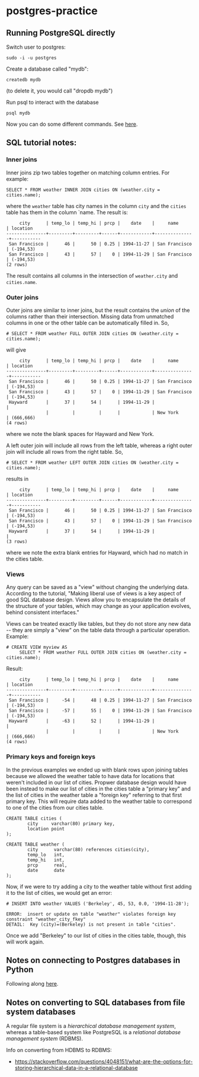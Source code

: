 # postgres-practice

## Running PostgreSQL directly

Switch user to postgres:
```
sudo -i -u postgres
```

Create a database called "mydb":
```
createdb mydb
```
(to delete it, you would call "dropdb mydb")

Run psql to interact with the database
```
psql mydb
```

Now you can do some different commands. See
[here](https://www.postgresql.org/docs/8.0/tutorial-select.html).

## SQL tutorial notes:

### Inner joins

Inner joins zip two tables together on matching column entries.
For example:
```
SELECT * FROM weather INNER JOIN cities ON (weather.city = cities.name);
```
where the `weather` table has city names in the column `city` and the `cities`
table has them in the column `name.
The result is:
```
     city      | temp_lo | temp_hi | prcp |    date    |     name      | location  
---------------+---------+---------+------+------------+---------------+-----------
 San Francisco |      46 |      50 | 0.25 | 1994-11-27 | San Francisco | (-194,53)
 San Francisco |      43 |      57 |    0 | 1994-11-29 | San Francisco | (-194,53)
(2 rows)
```
The result contains all columns in the intersection of `weather.city` and `cities.name`.

### Outer joins

Outer joins are similar to inner joins, but the result contains the *union* of
the columns rather than their intersection.
Missing data from unmatched columns in one or the other table can be
automatically filled in.
So,
```
# SELECT * FROM weather FULL OUTER JOIN cities ON (weather.city = cities.name);
```
will give
```
     city      | temp_lo | temp_hi | prcp |    date    |     name      | location  
---------------+---------+---------+------+------------+---------------+-----------
 San Francisco |      46 |      50 | 0.25 | 1994-11-27 | San Francisco | (-194,53)
 San Francisco |      43 |      57 |    0 | 1994-11-29 | San Francisco | (-194,53)
 Hayward       |      37 |      54 |      | 1994-11-29 |               | 
               |         |         |      |            | New York      | (666,666)
(4 rows)
```
where we note the blank spaces for Hayward and New York.

A left outer join will include all rows from the left table, whereas a right
outer join will include all rows from the right table.
So,
```
# SELECT * FROM weather LEFT OUTER JOIN cities ON (weather.city = cities.name);
```
results in
```
     city      | temp_lo | temp_hi | prcp |    date    |     name      | location  
---------------+---------+---------+------+------------+---------------+-----------
 San Francisco |      46 |      50 | 0.25 | 1994-11-27 | San Francisco | (-194,53)
 San Francisco |      43 |      57 |    0 | 1994-11-29 | San Francisco | (-194,53)
 Hayward       |      37 |      54 |      | 1994-11-29 |               | 
(3 rows)
```
where we note the extra blank entries for Hayward, which had no match in the
cities table.

### Views

Any query can be saved as a "view" without changing the underlying data.
According to the tutorial, "Making liberal use of views is a key aspect of good
SQL database design. Views allow you to encapsulate the details of the
structure of your tables, which may change as your application evolves, behind
consistent interfaces."

Views can be treated exactly like tables, but they do not store any new data --
they are simply a "view" on the table data through a particular operation.
Example:
```
# CREATE VIEW myview AS
     SELECT * FROM weather FULL OUTER JOIN cities ON (weather.city = cities.name);
```
Result:
```
     city      | temp_lo | temp_hi | prcp |    date    |     name      | location  
---------------+---------+---------+------+------------+---------------+-----------
 San Francisco |     -54 |      48 | 0.25 | 1994-11-27 | San Francisco | (-194,53)
 San Francisco |     -57 |      55 |    0 | 1994-11-29 | San Francisco | (-194,53)
 Hayward       |     -63 |      52 |      | 1994-11-29 |               | 
               |         |         |      |            | New York      | (666,666)
(4 rows)
```

### Primary keys and foreign keys

In the previous examples we ended up with blank rows upon joining tables
because we allowed the weather table to have data for locations that weren't
included in our list of cities.
Propwer database design would have been instead to make our list of cities in
the cities table a "primary key" and the list of cities in the weather table a
"foreign key" referring to that first primary key.
This will require data added to the weather table to correspond to one of the
cities from our cities table.
```
CREATE TABLE cities (
        city     varchar(80) primary key,
        location point
);

CREATE TABLE weather (
        city      varchar(80) references cities(city),
        temp_lo   int,
        temp_hi   int,
        prcp      real,
        date      date
);
```
Now, if we were to try adding a city to the weather table without first adding
it to the list of cities, we would get an error:
```
# INSERT INTO weather VALUES ('Berkeley', 45, 53, 0.0, '1994-11-28');
```
```
ERROR:  insert or update on table "weather" violates foreign key constraint "weather_city_fkey"
DETAIL:  Key (city)=(Berkeley) is not present in table "cities".
```
Once we add "Berkeley" to our list of cities in the cities table, though, this
will work again.

## Notes on connecting to Postgres databases in Python

Following along [here](https://pynative.com/python-postgresql-tutorial/).

## Notes on converting to SQL databases from file system databases

A regular file system is a *hierarchical database management system*, whereas a
table-based system like PostgreSQL is a *relational database management system*
(RDBMS).

Info on converting from HDBMS to RDBMS:

 - https://stackoverflow.com/questions/4048151/what-are-the-options-for-storing-hierarchical-data-in-a-relational-database



